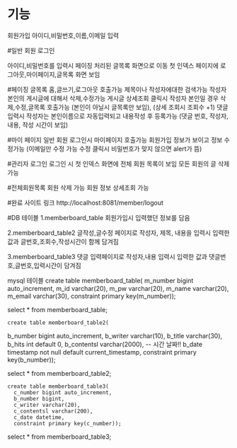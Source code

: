 # 기능
회원가입
아이디,비밀번호,이름,이메일 입력

#일반 회원 로그인

아이디,비밀번호를 입력시 페이징 처리된 글목록 화면으로 이동
첫 인덱스 페이지에 로그아웃,마이페이지,글목록 화면 보임

#페이징 글목록
홈,글쓰기,로그아웃 호출가능
제목이나 작성자에대한 검색가능
작성자본인의 게시글에 대해서 삭제,수정가능
게시글 상세조회 클릭시 작성자 본인일 경우 삭제,수정,글목록 호출가능 (본인이 아닐시 글목록만 보임), (상세 조회시 조회수 +1)
댓글 입력시 작성자는 본인이름으로 자동입력되고 내용작성 후 등록가능 (댓글 번호, 작성자, 내용, 작성 시간이 보임)

#마이 페이지
일반 회원 로그인시 마이페이지 호출가능
회원가입 정보가 보이고 정보 수정가능 (이메일만 수정 가능 수정 클릭시 비밀번호가 맞지 않으면 alert가 뜸)

#관리자 로그인
로그인 시 첫 인덱스 화면에 전체 회원 목록이 보임
모든 회원의 글 삭제 가능

#전체회원목록
회원 삭제 가능
회원 정보 상세조회 가능

#완료 사이트 링크 
http://localhost:8081/member/logout

#DB 테이블
1.memberboard_table
회원가입시 입력했던 정보를 담음

2.memberboard_table2
글작성,글수정 페이지로 작성자, 제목, 내용을 입력시
입력한 값과 글번호,조회수,작성시간이 함께 담겨짐

3.memberboard_table3
댓글 입력페이지로 작성자,내용 입력시
입력한 값과 댓글번호,글번호,입력시간이 담겨짐




mysql 테이블
create table memberboard_table(
	m_number bigint auto_increment,
    m_id varchar(20),
    m_pw varchar(20),
    m_name varchar(20),
    m_email varchar(30),
	constraint primary key(m_number));
    
select * from memberboard_table;
    
    create table memberboard_table2(
   b_number bigint auto_increment,
    b_writer varchar(10),
    b_title varchar(30),
    b_hits int default 0,
    b_contentsl varchar(2000),
    -- 시간 날짜!!
    b_date timestamp not null default current_timestamp,
    constraint primary key(b_number));
    
select * from memberboard_table2;
    
    create table memberboard_table3(
      c_number bigint auto_increment,
      b_number bigint,
      c_writer varchar(20),
      c_contentsl varchar(200),
      c_date datetime,
      constraint primary key(c_number));
    
select * from memberboard_table3;



